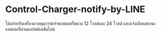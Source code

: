 # Control-Charger-notify-by-LINE
โค้ดสำหรับเครื่องควบคุมการชาร์จแบตเตอรี่ขนาด 12 โวลต์และ 24 โวลต์ และแจ้งเตือนสถานะแบตเตอรี่ผ่านแอปพลิเคชันไลน์
